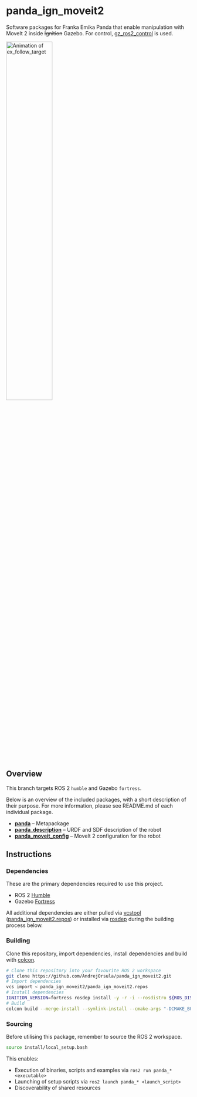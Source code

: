 # panda_ign_moveit2

Software packages for Franka Emika Panda that enable manipulation with MoveIt 2 inside ~~Ignition~~ Gazebo. For control, [gz_ros2_control](https://github.com/ros-controls/gz_ros2_control) is used.

<p align="left" float="middle">
  <img width="50.0%" src="https://user-images.githubusercontent.com/22929099/147374612-3d0209d3-574e-4a4f-8077-edbbcf8fc47d.gif" alt="Animation of ex_follow_target"/>
</p>

## Overview

This branch targets ROS 2 `humble` and Gazebo `fortress`.

Below is an overview of the included packages, with a short description of their purpose. For more information, please see README.md of each individual package.

- [**panda**](./panda) – Metapackage
- [**panda_description**](./panda_description) – URDF and SDF description of the robot
- [**panda_moveit_config**](./panda_moveit_config) – MoveIt 2 configuration for the robot

## Instructions

### Dependencies

These are the primary dependencies required to use this project.

- ROS 2 [Humble](https://docs.ros.org/en/humble/Installation.html)
- Gazebo [Fortress](https://gazebosim.org/docs/fortress)

All additional dependencies are either pulled via [vcstool](https://wiki.ros.org/vcstool) ([panda_ign_moveit2.repos](./panda_ign_moveit2.repos)) or installed via [rosdep](https://wiki.ros.org/rosdep) during the building process below.

### Building

Clone this repository, import dependencies, install dependencies and build with [colcon](https://colcon.readthedocs.io).

```bash
# Clone this repository into your favourite ROS 2 workspace
git clone https://github.com/AndrejOrsula/panda_ign_moveit2.git
# Import dependencies
vcs import < panda_ign_moveit2/panda_ign_moveit2.repos
# Install dependencies
IGNITION_VERSION=fortress rosdep install -y -r -i --rosdistro ${ROS_DISTRO} --from-paths .
# Build
colcon build --merge-install --symlink-install --cmake-args "-DCMAKE_BUILD_TYPE=Release"
```

### Sourcing

Before utilising this package, remember to source the ROS 2 workspace.

```bash
source install/local_setup.bash
```

This enables:

- Execution of binaries, scripts and examples via `ros2 run panda_* <executable>`
- Launching of setup scripts via `ros2 launch panda_* <launch_script>`
- Discoverability of shared resources
